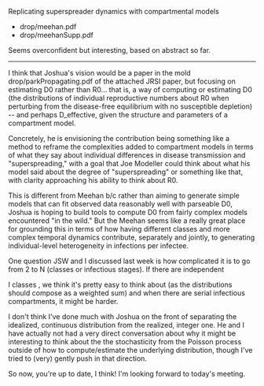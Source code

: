 
Replicating superspreader dynamics with compartmental models
* drop/meehan.pdf
* drop/meehanSupp.pdf

Seems overconfident but interesting, based on abstract so far.

----------------------------------------------------------------------

I think that Joshua's vision would be a paper in the mold drop/parkPropagating.pdf of the attached JRSI paper, but focusing on estimating D0 rather than R0...  that is, a way of computing or estimating D0 (the distributions of individual reproductive numbers about R0 when perturbing from the disease-free equilibrium with no susceptible depletion) -- and perhaps D_effective, given the structure and parameters of a compartment model.

Concretely, he is envisioning the contribution being something like a method to reframe the complexities added to compartment models in terms of what they say about individual differences in disease transmission and "superspreading," with a goal that Joe Modeller could think about what his model said about the degree of "superspreading" or something like that, with clarity approaching his ability to think about R0.

This is different from Meehan b/c rather than aiming to generate simple models that can fit observed data reasonably well with parseable D0, Joshua is hoping to build tools to compute D0 from fairly complex models encountered "in the wild." But the Meehan seems like a really great place for grounding this in terms of how having different classes and more complex temporal dynamics contribute, separately and jointly, to generating individual-level heterogeneity in infections per infectee.

One question JSW and I discussed last week is how complicated it is to go from 2 to N (classes or infectious stages). If there are independent

I classes , we think it's pretty easy to think about (as the distributions should compose as a weighted sum) and when there are serial infectious compartments, it might be harder.

I don't think I've done much with Joshua on the front of separating the idealized, continuous distribution from the realized, integer one. He and I have actually not had a very direct conversation about why it might be interesting to think about the the stochasticity from the Poisson process outside of how to compute/estimate the underlying distribution, though I've tried to (very) gently push in that direction.

So now, you're up to date, I think! I'm looking forward to today's meeting.
